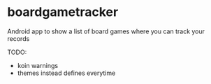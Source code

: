 # boardgametracker
Android app to show a list of board games where you can track your records

TODO:
+ koin warnings
+ themes instead defines everytime
